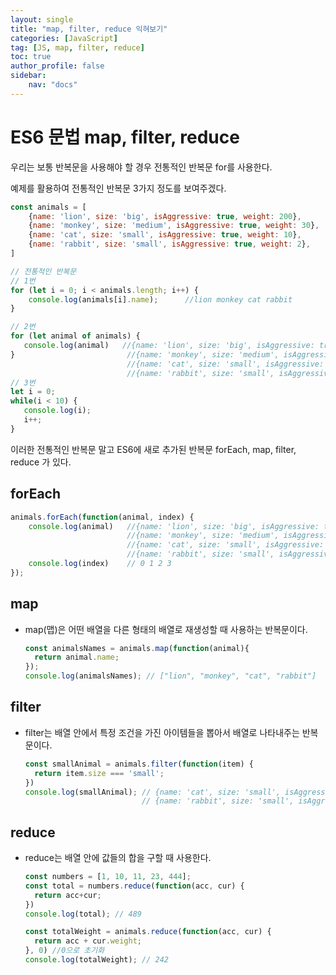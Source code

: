 ```yaml
---
layout: single
title: "map, filter, reduce 익혀보기"
categories: [JavaScript]
tag: [JS, map, filter, reduce]
toc: true
author_profile: false
sidebar:
    nav: "docs"
---
```


# ES6 문법 map, filter, reduce 

우리는 보통 반복문을 사용해야 할 경우 전통적인 반복문 for를 사용한다.

예제를 활용하여 전통적인 반복문 3가지 정도를 보여주겠다.

```js
const animals = [
	{name: 'lion', size: 'big', isAggressive: true, weight: 200},
	{name: 'monkey', size: 'medium', isAggressive: true, weight: 30},
	{name: 'cat', size: 'small', isAggressive: true, weight: 10},
	{name: 'rabbit', size: 'small', isAggressive: true, weight: 2},
]
```

 ```js
 // 전통적인 반복문
 // 1번 
 for (let i = 0; i < animals.length; i++) {
     console.log(animals[i].name);      //lion monkey cat rabbit
 }   
 
 // 2번
 for (let animal of animals) {
 	console.log(animal)   //{name: 'lion', size: 'big', isAggressive: true, weight: 200}
 }                         //{name: 'monkey', size: 'medium', isAggressive: true, weight: 30}
                           //{name: 'cat', size: 'small', isAggressive: true, weight: 10}
                           //{name: 'rabbit', size: 'small', isAggressive: true, weight: 2}
 // 3번
 let i = 0;
 while(i < 10) {
 	console.log(i);
 	i++;
 }
 
 ```



이러한 전통적인 반복문 말고 ES6에 새로 추가된 반복문 forEach, map, filter, reduce 가 있다.



## forEach

```js
animals.forEach(function(animal, index) {
	console.log(animal)   //{name: 'lion', size: 'big', isAggressive: true, weight: 200}
                          //{name: 'monkey', size: 'medium', isAggressive: true, weight: 30}
                          //{name: 'cat', size: 'small', isAggressive: true, weight: 10}
                          //{name: 'rabbit', size: 'small', isAggressive: true, weight: 2}
	console.log(index)    // 0 1 2 3 
});

```



## map

- map(맵)은 어떤 배열을 다른 형태의 배열로 재생성할 때 사용하는 반복문이다.

  ```js
  const animalsNames = animals.map(function(animal){
  	return animal.name;
  });
  console.log(animalsNames); // ["lion", "monkey", "cat", "rabbit"]
  ```



## filter

- filter는 배열 안에서 특정 조건을 가진 아이템들을 뽑아서 배열로 나타내주는 반복문이다.

  ```js
  const smallAnimal = animals.filter(function(item) {
  	return item.size === 'small';
  })
  console.log(smallAnimal); // {name: 'cat', size: 'small', isAggressive: true, weight: 10}
                            // {name: 'rabbit', size: 'small', isAggressive: true, weight: 2}
  ```



## reduce

- reduce는 배열 안에 값들의 합을 구할 때 사용한다.

  ```js
  const numbers = [1, 10, 11, 23, 444];
  const total = numbers.reduce(function(acc, cur) {
  	return acc+cur;
  })
  console.log(total); // 489
  
  const totalWeight = animals.reduce(function(acc, cur) {
  	return acc + cur.weight;
  }, 0) //0으로 초기화
  console.log(totalWeight); // 242
  
  
  ```

  
